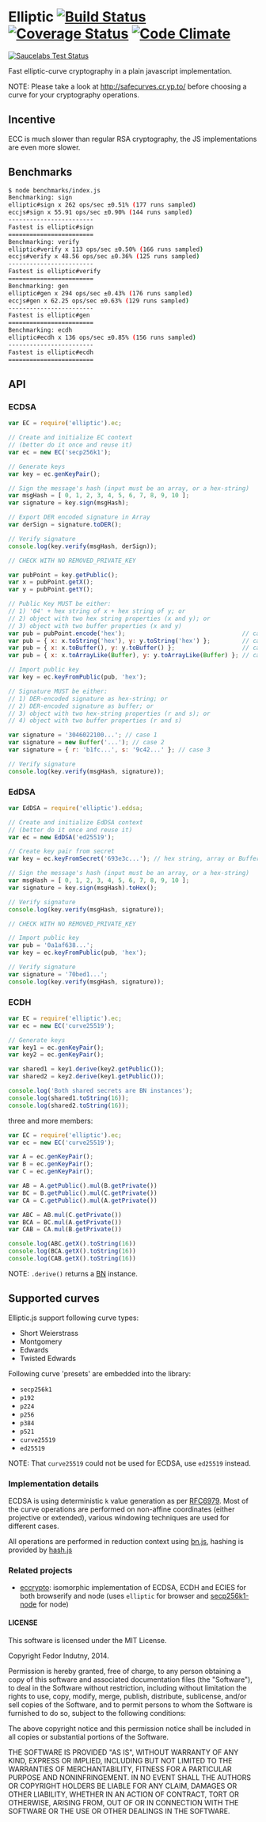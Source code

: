 # Elliptic [![Build Status](https://secure.travis-ci.org/indutny/elliptic.png)](http://travis-ci.org/indutny/elliptic) [![Coverage Status](https://coveralls.io/repos/indutny/elliptic/badge.svg?branch=master&service=github)](https://coveralls.io/github/indutny/elliptic?branch=master) [![Code Climate](https://codeclimate.com/github/indutny/elliptic/badges/gpa.svg)](https://codeclimate.com/github/indutny/elliptic)

[![Saucelabs Test Status](https://saucelabs.com/browser-matrix/gh-indutny-elliptic.svg)](https://saucelabs.com/u/gh-indutny-elliptic)

Fast elliptic-curve cryptography in a plain javascript implementation.

NOTE: Please take a look at http://safecurves.cr.yp.to/ before choosing a curve
for your cryptography operations.

## Incentive

ECC is much slower than regular RSA cryptography, the JS implementations are
even more slower.

## Benchmarks

```bash
$ node benchmarks/index.js
Benchmarking: sign
elliptic#sign x 262 ops/sec ±0.51% (177 runs sampled)
eccjs#sign x 55.91 ops/sec ±0.90% (144 runs sampled)
------------------------
Fastest is elliptic#sign
========================
Benchmarking: verify
elliptic#verify x 113 ops/sec ±0.50% (166 runs sampled)
eccjs#verify x 48.56 ops/sec ±0.36% (125 runs sampled)
------------------------
Fastest is elliptic#verify
========================
Benchmarking: gen
elliptic#gen x 294 ops/sec ±0.43% (176 runs sampled)
eccjs#gen x 62.25 ops/sec ±0.63% (129 runs sampled)
------------------------
Fastest is elliptic#gen
========================
Benchmarking: ecdh
elliptic#ecdh x 136 ops/sec ±0.85% (156 runs sampled)
------------------------
Fastest is elliptic#ecdh
========================
```

## API

### ECDSA

```javascript
var EC = require('elliptic').ec;

// Create and initialize EC context
// (better do it once and reuse it)
var ec = new EC('secp256k1');

// Generate keys
var key = ec.genKeyPair();

// Sign the message's hash (input must be an array, or a hex-string)
var msgHash = [ 0, 1, 2, 3, 4, 5, 6, 7, 8, 9, 10 ];
var signature = key.sign(msgHash);

// Export DER encoded signature in Array
var derSign = signature.toDER();

// Verify signature
console.log(key.verify(msgHash, derSign));

// CHECK WITH NO REMOVED_PRIVATE_KEY

var pubPoint = key.getPublic();
var x = pubPoint.getX();
var y = pubPoint.getY();

// Public Key MUST be either:
// 1) '04' + hex string of x + hex string of y; or
// 2) object with two hex string properties (x and y); or
// 3) object with two buffer properties (x and y)
var pub = pubPoint.encode('hex');                                 // case 1
var pub = { x: x.toString('hex'), y: y.toString('hex') };         // case 2
var pub = { x: x.toBuffer(), y: y.toBuffer() };                   // case 3
var pub = { x: x.toArrayLike(Buffer), y: y.toArrayLike(Buffer) }; // case 3

// Import public key
var key = ec.keyFromPublic(pub, 'hex');

// Signature MUST be either:
// 1) DER-encoded signature as hex-string; or
// 2) DER-encoded signature as buffer; or
// 3) object with two hex-string properties (r and s); or
// 4) object with two buffer properties (r and s)

var signature = '3046022100...'; // case 1
var signature = new Buffer('...'); // case 2
var signature = { r: 'b1fc...', s: '9c42...' }; // case 3

// Verify signature
console.log(key.verify(msgHash, signature));
```

### EdDSA

```javascript
var EdDSA = require('elliptic').eddsa;

// Create and initialize EdDSA context
// (better do it once and reuse it)
var ec = new EdDSA('ed25519');

// Create key pair from secret
var key = ec.keyFromSecret('693e3c...'); // hex string, array or Buffer

// Sign the message's hash (input must be an array, or a hex-string)
var msgHash = [ 0, 1, 2, 3, 4, 5, 6, 7, 8, 9, 10 ];
var signature = key.sign(msgHash).toHex();

// Verify signature
console.log(key.verify(msgHash, signature));

// CHECK WITH NO REMOVED_PRIVATE_KEY

// Import public key
var pub = '0a1af638...';
var key = ec.keyFromPublic(pub, 'hex');

// Verify signature
var signature = '70bed1...';
console.log(key.verify(msgHash, signature));
```

### ECDH

```javascript
var EC = require('elliptic').ec;
var ec = new EC('curve25519');

// Generate keys
var key1 = ec.genKeyPair();
var key2 = ec.genKeyPair();

var shared1 = key1.derive(key2.getPublic());
var shared2 = key2.derive(key1.getPublic());

console.log('Both shared secrets are BN instances');
console.log(shared1.toString(16));
console.log(shared2.toString(16));
```

three and more members:
```javascript
var EC = require('elliptic').ec;
var ec = new EC('curve25519');

var A = ec.genKeyPair();
var B = ec.genKeyPair();
var C = ec.genKeyPair();

var AB = A.getPublic().mul(B.getPrivate())
var BC = B.getPublic().mul(C.getPrivate())
var CA = C.getPublic().mul(A.getPrivate())

var ABC = AB.mul(C.getPrivate())
var BCA = BC.mul(A.getPrivate())
var CAB = CA.mul(B.getPrivate())

console.log(ABC.getX().toString(16))
console.log(BCA.getX().toString(16))
console.log(CAB.getX().toString(16))
```

NOTE: `.derive()` returns a [BN][1] instance.

## Supported curves

Elliptic.js support following curve types:

* Short Weierstrass
* Montgomery
* Edwards
* Twisted Edwards

Following curve 'presets' are embedded into the library:

* `secp256k1`
* `p192`
* `p224`
* `p256`
* `p384`
* `p521`
* `curve25519`
* `ed25519`

NOTE: That `curve25519` could not be used for ECDSA, use `ed25519` instead.

### Implementation details

ECDSA is using deterministic `k` value generation as per [RFC6979][0]. Most of
the curve operations are performed on non-affine coordinates (either projective
or extended), various windowing techniques are used for different cases.

All operations are performed in reduction context using [bn.js][1], hashing is
provided by [hash.js][2]

### Related projects

* [eccrypto][3]: isomorphic implementation of ECDSA, ECDH and ECIES for both
  browserify and node (uses `elliptic` for browser and [secp256k1-node][4] for
  node)

#### LICENSE

This software is licensed under the MIT License.

Copyright Fedor Indutny, 2014.

Permission is hereby granted, free of charge, to any person obtaining a
copy of this software and associated documentation files (the
"Software"), to deal in the Software without restriction, including
without limitation the rights to use, copy, modify, merge, publish,
distribute, sublicense, and/or sell copies of the Software, and to permit
persons to whom the Software is furnished to do so, subject to the
following conditions:

The above copyright notice and this permission notice shall be included
in all copies or substantial portions of the Software.

THE SOFTWARE IS PROVIDED "AS IS", WITHOUT WARRANTY OF ANY KIND, EXPRESS
OR IMPLIED, INCLUDING BUT NOT LIMITED TO THE WARRANTIES OF
MERCHANTABILITY, FITNESS FOR A PARTICULAR PURPOSE AND NONINFRINGEMENT. IN
NO EVENT SHALL THE AUTHORS OR COPYRIGHT HOLDERS BE LIABLE FOR ANY CLAIM,
DAMAGES OR OTHER LIABILITY, WHETHER IN AN ACTION OF CONTRACT, TORT OR
OTHERWISE, ARISING FROM, OUT OF OR IN CONNECTION WITH THE SOFTWARE OR THE
USE OR OTHER DEALINGS IN THE SOFTWARE.

[0]: http://tools.ietf.org/html/rfc6979
[1]: https://github.com/indutny/bn.js
[2]: https://github.com/indutny/hash.js
[3]: https://github.com/bitchan/eccrypto
[4]: https://github.com/wanderer/secp256k1-node
